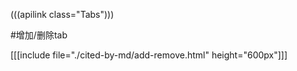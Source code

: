 (((apilink class="Tabs")))

#增加/删除tab

[[[include file="./cited-by-md/add-remove.html" height="600px"]]]